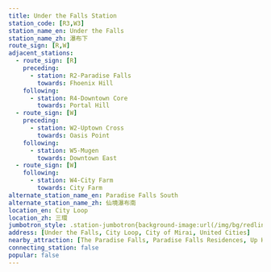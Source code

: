 ```yaml
---
title: Under the Falls Station
station_code: [R3,W3]
station_name_en: Under the Falls
station_name_zh: 瀑布下
route_sign: [R,W]
adjacent_stations:
  - route_sign: [R]
    preceding:
      - station: R2-Paradise Falls
        towards: Fhoenix Hill
    following:
      - station: R4-Downtown Core
        towards: Portal Hill
  - route_sign: [W]
    preceding:
      - station: W2-Uptown Cross
        towards: Oasis Point
    following:
      - station: W5-Mugen
        towards: Downtown East
  - route_sign: [W]
    following:
      - station: W4-City Farm
        towards: City Farm
alternate_station_name_en: Paradise Falls South
alternate_station_name_zh: 仙境瀑布南
location_en: City Loop
location_zh: 三環
jumbotron_style: .station-jumbotron{background-image:url(/img/bg/redline.png),url(/img/bg/waterfallline.png),url(/img/bg/waterfallline.png);background-repeat:no-repeat;background-size:100% 10px,100% 10px,50% 10px;background-position:0 100px,0 130px,right 160px}
address: [Under the Falls, City Loop, City of Mirai, United Cities]
nearby_attraction: [The Paradise Falls, Paradise Falls Residences, Up House, Central Market]
connecting_station: false
popular: false
---
```


